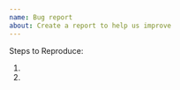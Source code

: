 ```yaml
---
name: Bug report
about: Create a report to help us improve
---
```


<!-- Please search existing issues to avoid creating duplicates. -->

Steps to Reproduce:

1.
2.
